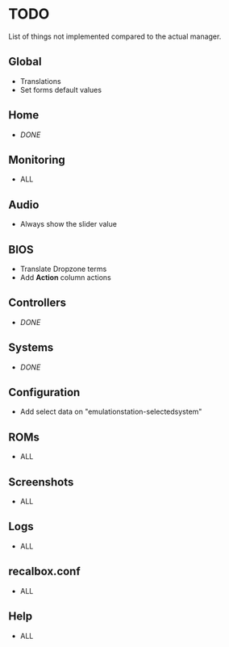 # TODO

List of things not implemented compared to the actual manager.

## Global
* Translations
* Set forms default values

## Home
* *DONE*

## Monitoring
* ALL

## Audio
* Always show the slider value

## BIOS
* Translate Dropzone terms
* Add **Action** column actions

## Controllers
* *DONE*

## Systems
* *DONE*

## Configuration
* Add select data on "emulationstation-selectedsystem"

## ROMs
* ALL

## Screenshots
* ALL

## Logs
* ALL

## recalbox.conf
* ALL

## Help
* ALL
